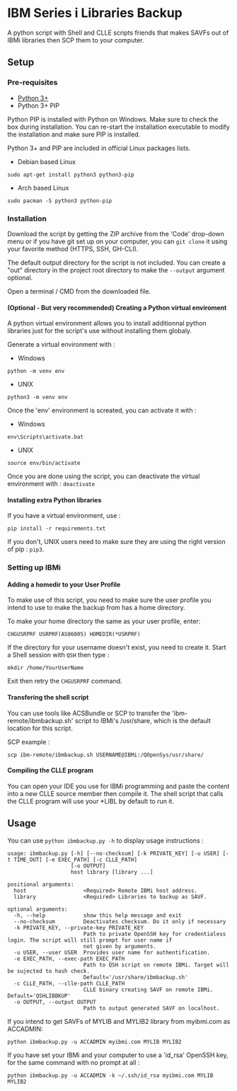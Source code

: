 # IBM Series i Libraries Backup

A python script with Shell and CLLE scripts friends that makes SAVFs out of IBMi libraries then SCP them to your computer.

## Setup

### Pre-requisites

- [Python 3+](https://www.python.org/)
- Python 3+ PIP

Python PIP is installed with Python on Windows. Make sure to check the box during installation. You can re-start the installation executable to modify the installation and make sure PIP is installed.

Python 3+ and PIP are included in official Linux packages lists.

- Debian based Linux

```sudo apt-get install python3 python3-pip``` 

- Arch based Linux

```sudo pacman -S python3 python-pip```

### Installation

Download the script by getting the ZIP archive from the 'Code' drop-down menu or if you have git set up on your computer, you can `git clone` it using your favorite method (HTTPS, SSH, GH-CLI).

The default output directory for the script is not included. You can create a "out" directory in the project root directory to make the `--output` argument optional.

Open a terminal / CMD from the downloaded file.

#### (Optional - But very recommended) Creating a Python virtual enviroment

A python virtual environment allows you to install additionnal python libraries just for the script's use without installing them globaly.

Generate a virtual environment with :

- Windows

```python -m venv env```

- UNIX

```python3 -m venv env```


Once the 'env' environment is screated, you can activate it with :

- Windows

```env\Scripts\activate.bat```

- UNIX

```source env/bin/activate```

Once you are done using the script, you can deactivate the virtual environment with : `deactivate`

#### Installing extra Python libraries

If you have a virtual environment, use :

```pip install -r requirements.txt```

If you don't, UNIX users need to make sure they are using the right version of pip : `pip3`.

### Setting up IBMi

#### Adding a homedir to your User Profile

To make use of this script, you need to make sure the user profile you intend to use to make the backup from has a home directory.

To make your home directory the same as your user profile, enter:

```CHGUSRPRF USRPRF(AS06005) HOMEDIR(*USRPRF)```

If the directory for your username doesn't exist, you need to create it. Start a Shell session with `QSH` then type :

```mkdir /home/YourUserName```

Exit then retry the `CHGUSRPRF` command.

#### Transfering the shell script

You can use tools like ACSBundle or SCP to transfer the 'ibm-remote/ibmbackup.sh' script to IBMi's /usr/share, which is the default location for this script.

SCP example :

```scp ibm-remote/ibmbackup.sh USERNAME@IBMi:/QOpenSys/usr/share/```

#### Compiling the CLLE program

You can open your IDE you use for IBMi programming and paste the content into a new CLLE source member then compile it. The shell script that calls the CLLE program will use your *LIBL by default to run it.

## Usage

You can use `python ibmbackup.py -h` to display usage instructions :

```
usage: ibmbackup.py [-h] [--no-checksum] [-k PRIVATE_KEY] [-u USER] [-t TIME_OUT] [-e EXEC_PATH] [-c CLLE_PATH]
                    [-o OUTPUT]
                    host library [library ...]

positional arguments:
  host                  <Required> Remote IBMi host address.
  library               <Required> Libraries to backup as SAVF.

optional arguments:
  -h, --help            show this help message and exit
  --no-checksum         Deactivates checksum. Do it only if necessary
  -k PRIVATE_KEY, --private-key PRIVATE_KEY
                        Path to private OpenSSH key for credentialess login. The script will still prompt for user name if
                        not given by arguments.
  -u USER, --user USER  Provides user name for authentification.
  -e EXEC_PATH, --exec-path EXEC_PATH
                        Path to QSH script on remote IBMi. Target will be sujected to hash check.
                        Default='/usr/share/ibmbackup.sh'
  -c CLLE_PATH, --clle-path CLLE_PATH
                        CLLE binary creating SAVF on remote IBMi. Default='QSHLIBBKUP'
  -o OUTPUT, --output OUTPUT
                        Path to output generated SAVF on localhost.
```

If you intend to get SAVFs of MYLIB and MYLIB2 library from myibmi.com as ACCADMIN:

```python ibmbackup.py -u ACCADMIN myibmi.com MYLIB MYLIB2```

If you have set your IBMi and your computer to use a 'id_rsa' OpenSSH key, for the same command with no prompt at all :

```python ibmbackup.py -u ACCADMIN -k ~/.ssh/id_rsa myibmi.com MYLIB MYLIB2```
